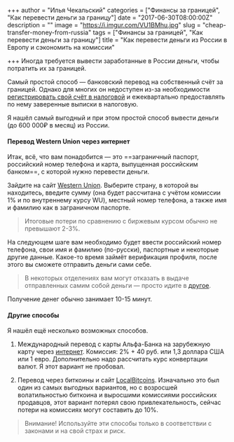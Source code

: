 +++
author = "Илья Чекальский"
categories = ["Финансы за границей", "Как перевести деньги за границу"]
date = "2017-06-30T08:00:00Z"
description = ""
image = "https://i.imgur.com/VU1BMhu.jpg"
slug = "cheap-transfer-money-from-russia"
tags = ["Финансы за границей", "Как перевести деньги за границу"]
title = "Как перевести деньги из России в Европу и сэкономить на комиссии"

+++
Иногда требуется вывести заработанные в России деньги, чтобы потратить их за границей.

Самый простой способ — банковский перевод на собственный счёт за границей. Однако для многих он недоступен из-за необходимости [регистрировать свой счёт в налоговой](https://meduza.io/cards/u-menya-est-schet-v-inostrannom-banke-o-nem-nado-soobschat-v-rossiyskuyu-nalogovuyu-nado) и ежеквартально предоставлять по нему заверенные выписки в налоговую.

Я нашёл самый выгодный и при этом простой способ вывести деньги (до 600 000₽ в месяц) из России.

#### Перевод Western Union через интернет

Итак, всё, что вам понадобится — это ==заграничный паспорт, российский номер телефона и карта, выпущенная российским банком==, с которой нужно перевести деньги.

Зайдите на сайт [Western Union](https://russia.wu.com). Выберите страну, в которой вы находитесь, введите сумму (она будет рассчитана с учётом комиссии 1% и по внутреннему курсу WU), местный номер телефона, а также имя и фамилию как в заграничном паспорте.

> Итоговые потери по сравнению с биржевым курсом обычно не превышают 2-3%.

На следующем шаге вам необходимо будет ввести российский номер телефона, свои имя и фамилию (по-русски), паспортные и некоторые другие данные. Какое-то время займёт верификация профиля, после этого вы сможете отправить деньги сами себе.

> В некоторых отделениях вам могут отказать в выдаче отправленных самим собой деньги — просто идите в [другое](http://locations.westernunion.com/?locale=ru_RU).

Получение денег обычно занимает 10-15 минут.

#### Другие способы

Я нашёл ещё несколько возможных способов.

1. Международный перевод с карты Альфа-Банка на зарубежную карту через [интернет](https://alfabank.ru/perevod/). 
Комиссия: 2% + 40 руб. или 1,3 доллара США или 1 евро. Дополнительно надо рассчитать курс конвертации валют. Я этот вариант не пробовал.

2. Перевод через биткоины и сайт [LocalBitcoins](https://localbitcoins.com/). Изначально это был один из самых выгодных вариантов, но с возросшей волатильностью биткоина и выросшими комиссиями российских продавцов, этот вариант потерял свою привлекательность, сейчас потери на комиссиях могут составить до 10%.

> Внимание! Используйте эти способы только в соответствии с законами и на свой страх и риск.